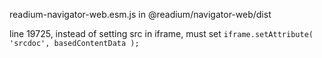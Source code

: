 readium-navigator-web.esm.js in 
@readium/navigator-web/dist

line 19725, instead of setting src in iframe,
must set
`iframe.setAttribute(
'srcdoc', basedContentData );`